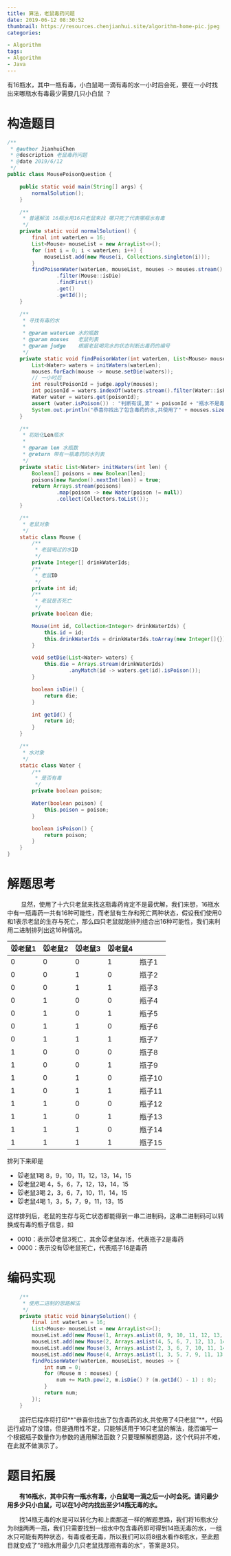 ```yaml
---
title: 算法，老鼠毒药问题
date: 2019-06-12 08:30:52
thumbnail: https://resources.chenjianhui.site/algorithm-home-pic.jpeg
categories: 

- Algorithm
tags: 
- Algorithm
- Java
---
```


有16瓶水，其中一瓶有毒，小白鼠喝一滴有毒的水一小时后会死，要在一小时找出来哪瓶水有毒最少需要几只小白鼠 ？

<!-- more -->

# 构造题目

```java
/**
 * @author JianhuiChen
 * @description 老鼠毒药问题
 * @date 2019/6/12
 */
public class MousePoisonQuestion {

    public static void main(String[] args) {
        normalSolution();
    }

    /**
     * 普通解法 16瓶水用16只老鼠来找 哪只死了代表哪瓶水有毒
     */
    private static void normalSolution() {
        final int waterLen = 16;
        List<Mouse> mouseList = new ArrayList<>();
        for (int i = 0; i < waterLen; i++) {
            mouseList.add(new Mouse(i, Collections.singleton(i)));
        }
        findPoisonWater(waterLen, mouseList, mouses -> mouses.stream()
                .filter(Mouse::isDie)
                .findFirst()
                .get()
                .getId());
    }

    /**
     * 寻找有毒的水
     *
     * @param waterLen 水的瓶数
     * @param mouses   老鼠列表
     * @param judge    根据老鼠喝完水的状态判断出毒药的编号
     */
    private static void findPoisonWater(int waterLen, List<Mouse> mouses, Function<List<Mouse>, Integer> judge) {
        List<Water> waters = initWaters(waterLen);
        mouses.forEach(mouse -> mouse.setDie(waters));
        // 一小时后
        int resultPoisonId = judge.apply(mouses);
        int poisonId = waters.indexOf(waters.stream().filter(Water::isPoison).findFirst().get());
        Water water = waters.get(poisonId);
        assert (water.isPoison()) : "判断有误,第" + poisonId + "瓶水不是毒药,正确答案是第" + resultPoisonId + "瓶";
        System.out.println("恭喜你找出了包含毒药的水,共使用了" + mouses.size() + "只老鼠");
    }

    /**
     * 初始化Len瓶水
     *
     * @param len 水瓶数
     * @return 带有一瓶毒药的水列表
     */
    private static List<Water> initWaters(int len) {
        Boolean[] poisons = new Boolean[len];
        poisons[new Random().nextInt(len)] = true;
        return Arrays.stream(poisons)
                .map(poison -> new Water(poison != null))
                .collect(Collectors.toList());
    }

    /**
     * 老鼠对象
     */
    static class Mouse {
        /**
         * 老鼠喝过的水ID
         */
        private Integer[] drinkWaterIds;
        /**
         * 老鼠ID
         */
        private int id;
        /**
         * 老鼠是否死亡
         */
        private boolean die;

        Mouse(int id, Collection<Integer> drinkWaterIds) {
            this.id = id;
            this.drinkWaterIds = drinkWaterIds.toArray(new Integer[]{});
        }

        void setDie(List<Water> waters) {
            this.die = Arrays.stream(drinkWaterIds)
                    .anyMatch(id -> waters.get(id).isPoison());
        }

        boolean isDie() {
            return die;
        }

        int getId() {
            return id;
        }
    }

    /**
     * 水对象
     */
    static class Water {
        /**
         * 是否有毒
         */
        private boolean poison;

        Water(boolean poison) {
            this.poison = poison;
        }

        boolean isPoison() {
            return poison;
        }
    }
}
```
# 解题思考

&emsp;&emsp; 显然，使用了十六只老鼠来找这瓶毒药肯定不是最优解，我们来想，16瓶水中有一瓶毒药一共有16种可能性，而老鼠有生存和死亡两种状态，假设我们使用0和1表示老鼠的生存与死亡，那么四只老鼠就能排列组合出16种可能性，我们来利用二进制排列出这16种情况。

| :mouse:老鼠1 | :mouse:老鼠2 | :mouse:老鼠3 | :mouse:老鼠4 |        |
| ------------ | ------------ | ------------ | ------------ | ------ |
| 0            | 0            | 0            | 1            | 瓶子1  |
| 0            | 0            | 1            | 0            | 瓶子2  |
| 0            | 0            | 1            | 1            | 瓶子3  |
| 0            | 1            | 0            | 0            | 瓶子4  |
| 0            | 1            | 0            | 1            | 瓶子5  |
| 0            | 1            | 1            | 0            | 瓶子6  |
| 0            | 1            | 1            | 1            | 瓶子7  |
| 1            | 0            | 0            | 0            | 瓶子8  |
| 1            | 0            | 0            | 1            | 瓶子9  |
| 1            | 0            | 1            | 0            | 瓶子10 |
| 1            | 0            | 1            | 1            | 瓶子11 |
| 1            | 1            | 0            | 0            | 瓶子12 |
| 1            | 1            | 0            | 1            | 瓶子13 |
| 1            | 1            | 1            | 0            | 瓶子14 |
| 1            | 1            | 1            | 1            | 瓶子15 |

排列下来即是

* :mouse:老鼠1喝 8，9，10，11，12，13，14，15
* :mouse:老鼠2喝 4，5，6，7，12，13，14，15
* :mouse:老鼠3喝 2，3，6，7，10，11，14，15
* :mouse:老鼠4喝 1，3，5，7，9，11，13，15

这样排列后，老鼠的生存与死亡状态都能得到一串二进制码，这串二进制码可以转换成有毒的瓶子信息，如

* 0010：表示:mouse:老鼠3死亡，其余:mouse:老鼠存活，代表瓶子2是毒药
* 0000：表示没有:mouse:老鼠死亡，代表瓶子16是毒药

# 编码实现

```java
    /**
     * 使用二进制的思路解法
     */
    private static void binarySolution() {
        final int waterLen = 16;
        List<Mouse> mouseList = new ArrayList<>();
        mouseList.add(new Mouse(1, Arrays.asList(8, 9, 10, 11, 12, 13, 14, 15)));
        mouseList.add(new Mouse(2, Arrays.asList(4, 5, 6, 7, 12, 13, 14, 15)));
        mouseList.add(new Mouse(3, Arrays.asList(2, 3, 6, 7, 10, 11, 14, 15)));
        mouseList.add(new Mouse(4, Arrays.asList(1, 3, 5, 7, 9, 11, 13, 15)));
        findPoisonWater(waterLen, mouseList, mouses -> {
            int num = 0;
            for (Mouse m : mouses) {
                num += Math.pow(2, m.isDie() ? (m.getId() - 1) : 0);
            }
            return num;
        });
    }
```
&emsp;&emsp;运行后程序将打印**“恭喜你找出了包含毒药的水,共使用了4只老鼠”**，代码运行成功了没错，但是通用性不足，只能够适用于16只老鼠的解法，能否编写一个根据瓶子数量作为参数的通用解法函数？只要理解解题思路，这个代码并不难，在此就不做演示了。

# 题目拓展

&emsp;&emsp;**有16瓶水，其中只有一瓶水有毒，小白鼠喝一滴之后一小时会死。请问最少用多少只小白鼠，可以在1小时内找出至少14瓶无毒的水。**

&emsp;&emsp;找14瓶无毒的水是可以转化为和上面那道一样的解题思路，我们将16瓶水分为8组两两一瓶，我们只需要找到一组水中包含毒药即可得到14瓶无毒的水，一组水只可能有两种状态，有毒或者无毒，所以我们可以将8组水看作8瓶水，至此题目就变成了“8瓶水用最少几只老鼠找那瓶有毒的水”，答案是3只。